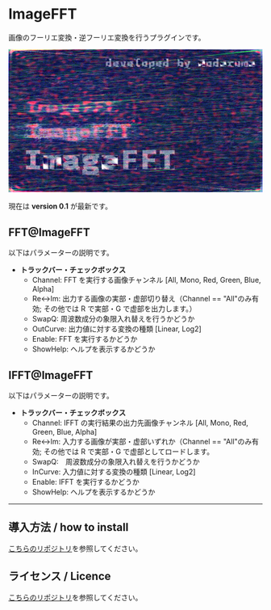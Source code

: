 # ImageFFT

画像のフーリエ変換・逆フーリエ変換を行うプラグインです。

![ImageFFT](https://github.com/Aodaruma/ImageFFT/blob/main/thumnbnail.png?raw=true)

現在は **version 0.1** が最新です。

## FFT@ImageFFT

以下はパラメーターの説明です。

-   **トラックバー・チェックボックス**
    -   Channel: FFT を実行する画像チャンネル [All, Mono, Red, Green, Blue, Alpha]
    -   Re<->Im: 出力する画像の実部・虚部切り替え（Channel == "All"のみ有効; その他では R で実部・G で虚部を出力します。）
    -   SwapQ: 周波数成分の象限入れ替えを行うかどうか
    -   OutCurve: 出力値に対する変換の種類 [Linear, Log2]
    -   Enable: FFT を実行するかどうか
    -   ShowHelp: ヘルプを表示するかどうか

## IFFT@ImageFFT

以下はパラメーターの説明です。

-   **トラックバー・チェックボックス**
    -   Channel: IFFT の実行結果の出力先画像チャンネル [All, Mono, Red, Green, Blue, Alpha]
    -   Re<->Im: 入力する画像が実部・虚部いずれか（Channel == \"All\"のみ有効; その他では R で実部・G で虚部としてロードします。
    -   SwapQ:　周波数成分の象限入れ替えを行うかどうか
    -   InCurve: 入力値に対する変換の種類 [Linear, Log2]
    -   Enable: IFFT を実行するかどうか
    -   ShowHelp: ヘルプを表示するかどうか

---

## 導入方法 / how to install

[こちらのリポジトリ](https://github.com/Aodaruma/Aodaruma-AviUtl-Script)を参照してください。

## ライセンス / Licence

[こちらのリポジトリ](https://github.com/Aodaruma/Aodaruma-AviUtl-Script)を参照してください。
